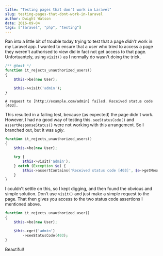 ```yaml
---
title: "Testing pages that don't work in Laravel"
slug: testing-pages-that-dont-work-in-laravel
author: Dwight Watson
date: 2016-09-04
tags: ["laravel", "php", "testing"]
---
```


Ran into a little bit of trouble today trying to test that a page _didn't_ work in my Laravel app. I wanted to ensure that a user who tried to access a page they weren't authorised to view did in fact not get access to that page. Unfortuantely, using `visit()` as I normally do wasn't doing the trick.

```php
/** @test */
function it_rejects_unauthorized_users()
{
    $this->be(new User);

    $this->visit('admin');
}
```

```
A request to [http://example.com/admin] failed. Received status code [403].
```

This resulted in a failing test, because (as expected) the page didn't work. However, I had no good way of testing this. `seeStatusCode()` and `assertResponseStatus()` were not working with this arrangement. So I branched out, but it was _ugly_.

```php
function it_rejects_unauthorized_users()
{
    $this->be(new User);

    try {
        $this->visit('admin');
    } catch (Exception $e) {
        $this->assertContains('Received status code [403]', $e->getMessage());
    }
}
```

I couldn't settle on this, so I kept digging, and then found the obvious and simple solution. Don't use `visit()` and just make a simple request to the page. That then gives you access to the two status code assertions I mentioned above.

```php
function it_rejects_unauthorized_user()
{
    $this->be(new User);

    $this->get('admin')
        ->seeStatusCode(403);
}
```

Beautiful!
